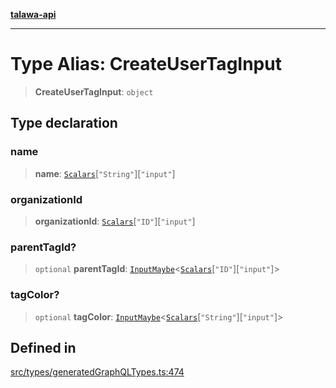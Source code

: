 [**talawa-api**](../../../README.md)

***

# Type Alias: CreateUserTagInput

> **CreateUserTagInput**: `object`

## Type declaration

### name

> **name**: [`Scalars`](Scalars.md)\[`"String"`\]\[`"input"`\]

### organizationId

> **organizationId**: [`Scalars`](Scalars.md)\[`"ID"`\]\[`"input"`\]

### parentTagId?

> `optional` **parentTagId**: [`InputMaybe`](InputMaybe.md)\<[`Scalars`](Scalars.md)\[`"ID"`\]\[`"input"`\]\>

### tagColor?

> `optional` **tagColor**: [`InputMaybe`](InputMaybe.md)\<[`Scalars`](Scalars.md)\[`"String"`\]\[`"input"`\]\>

## Defined in

[src/types/generatedGraphQLTypes.ts:474](https://github.com/Suyash878/talawa-api/blob/095e6964ce2a06c1c30d1acf81b6162203f1db91/src/types/generatedGraphQLTypes.ts#L474)
